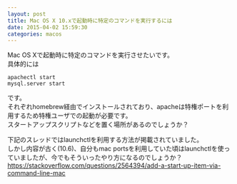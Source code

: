 ```yaml
---
layout: post
title: Mac OS X 10.xで起動時に特定のコマンドを実行するには
date: 2015-04-02 15:59:30
categories: macos
---
```

<!-- {% raw %} -->
<p>Mac OS Xで起動時に特定のコマンドを実行させたいです。<br>
具体的には</p>

<pre><code>apachectl start
mysql.server start
</code></pre>

<p>です。<br>
それぞれhomebrew経由でインストールされており、apacheは特権ポートを利用するため特権ユーザでの起動が必要です。<br>
スタートアップスクリプトなどを置く場所があるのでしょうか？</p>

<p>下記のスレッドではlaunchctlを利用する方法が掲載されていました。<br>
しかし内容が古く(10.6)、自分もmac portsを利用していた頃はlaunchctlを使っていましたが、今でもそういったやり方になるのでしょうか？<br>
<a href="https://stackoverflow.com/questions/2564394/add-a-start-up-item-via-command-line-mac">https://stackoverflow.com/questions/2564394/add-a-start-up-item-via-command-line-mac</a></p>
<!-- {% endraw %} -->
